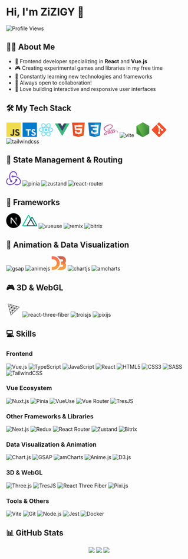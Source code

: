 # Hi, I'm ZiZIGY 👋

![Profile Views](https://komarev.com/ghpvc/?username=ZiZIGY&color=blueviolet)

## 👨‍💻 About Me
- 🔭 Frontend developer specializing in **React** and **Vue.js**
- 🎮 Creating experimental games and libraries in my free time
- 🌱 Constantly learning new technologies and frameworks
- 💬 Always open to collaboration!
- 🚀 Love building interactive and responsive user interfaces

## 🛠️ My Tech Stack
<p align="left">
  <img src="https://raw.githubusercontent.com/devicons/devicon/master/icons/javascript/javascript-original.svg" alt="javascript" width="40" height="40"/>
  <img src="https://raw.githubusercontent.com/devicons/devicon/master/icons/typescript/typescript-original.svg" alt="typescript" width="40" height="40"/>
  <img src="https://raw.githubusercontent.com/devicons/devicon/master/icons/react/react-original.svg" alt="react" width="40" height="40"/>
  <img src="https://raw.githubusercontent.com/devicons/devicon/master/icons/vuejs/vuejs-original.svg" alt="vue" width="40" height="40"/>
  <img src="https://raw.githubusercontent.com/devicons/devicon/master/icons/html5/html5-original.svg" alt="html5" width="40" height="40"/>
  <img src="https://raw.githubusercontent.com/devicons/devicon/master/icons/css3/css3-original.svg" alt="css3" width="40" height="40"/>
  <img src="https://raw.githubusercontent.com/devicons/devicon/master/icons/sass/sass-original.svg" alt="sass" width="40" height="40"/>
  <img src="https://camo.githubusercontent.com/237e20be5fcfd8f7133f43d126fc49fb29dec7631679938bdd2ecb8cbb2a610e/68747470733a2f2f766974652e6465762f6c6f676f2e737667" alt="vite" width="40" height="40"/>
  <img src="https://raw.githubusercontent.com/devicons/devicon/master/icons/nodejs/nodejs-original.svg" alt="nodejs" width="40" height="40"/>
  <img src="https://raw.githubusercontent.com/devicons/devicon/master/icons/git/git-original.svg" alt="git" width="40" height="40"/>
  <img src="https://upload.wikimedia.org/wikipedia/commons/d/d5/Tailwind_CSS_Logo.svg" alt="tailwindcss" width="40" height="40"/>
</p>

## 🔄 State Management & Routing
<p align="left">
  <img src="https://raw.githubusercontent.com/devicons/devicon/master/icons/redux/redux-original.svg" alt="redux" width="40" height="40"/>
  <img src="https://pinia.vuejs.org/logo.svg" alt="pinia" width="40" height="40"/>
  <img src="https://zustand-demo.pmnd.rs/favicon.ico" alt="zustand" width="40" height="40"/>
  <img src="https://reactrouter.com/favicon-light.png" alt="react-router" width="40" height="40"/>
</p>

## 🚀 Frameworks
<p align="left">
  <img src="https://raw.githubusercontent.com/devicons/devicon/master/icons/nextjs/nextjs-original.svg" alt="nextjs" width="40" height="40"/>
  <img src="https://raw.githubusercontent.com/devicons/devicon/master/icons/nuxtjs/nuxtjs-original.svg" alt="nuxtjs" width="40" height="40"/>
  <img src="https://avatars.githubusercontent.com/u/77578415?s=200&v=4" alt="vueuse" width="40" height="40"/>
  <img src="https://remix.run/favicon-192.png" alt="remix" width="40" height="40"/>
  <img src="https://upload.wikimedia.org/wikipedia/ru/thumb/5/51/1c_bitrix_logo.svg/768px-1c_bitrix_logo.svg.png" alt="bitrix" width="40" height="40"/>
</p>

## 🎨 Animation & Data Visualization
<p align="left">
  <img src="https://cdn.worldvectorlogo.com/logos/gsap-greensock.svg" alt="gsap" width="40" height="40"/>
  <img src="https://animejs.com/documentation/assets/img/favicon.png" alt="animejs" width="40" height="40"/>
  <img src="https://raw.githubusercontent.com/devicons/devicon/master/icons/d3js/d3js-original.svg" alt="d3js" width="40" height="40"/>
  <img src="https://camo.githubusercontent.com/55f9876b641ac2e14f04741350bb2138aaaebb4ef51642e2109f67188c5dacd9/68747470733a2f2f7777772e63686172746a732e6f72672f6d656469612f6c6f676f2d7469746c652e737667" alt="chartjs" width="40" height="40"/>
  <img src="https://www.amcharts.com/wp-content/uploads/2017/10/amcharts_light_transparent.png" alt="amcharts" width="40" height="40"/>
</p>

## 🎮 3D & WebGL
<p align="left">
  <img src="https://raw.githubusercontent.com/devicons/devicon/master/icons/threejs/threejs-original.svg" alt="threejs" width="40" height="40"/>
  <img src="https://avatars.githubusercontent.com/u/45790596?s=200&v=4" alt="react-three-fiber" width="40" height="40"/>
  <img src="https://avatars.githubusercontent.com/u/119253150?s=200&v=4" alt="troisjs" width="40" height="40"/>
  <img src="https://camo.githubusercontent.com/42dc538f40357607223bba77d263082f53d885ee54ae3956dcaf1851bab7f9c3/68747470733a2f2f66696c65732e706978696a732e646f776e6c6f61642f6272616e64696e672f706978696a732d6c6f676f2d7472616e73706172656e742d6461726b2e7376673f763d31" alt="pixijs" width="40" height="40"/>
</p>

## 💻 Skills

### Frontend
![Vue.js](https://img.shields.io/badge/Vue.js-90%25-42B883?style=for-the-badge&logo=vue.js&logoColor=white)
![TypeScript](https://img.shields.io/badge/TypeScript-90%25-3178C6?style=for-the-badge&logo=typescript&logoColor=white)
![JavaScript](https://img.shields.io/badge/JavaScript-90%25-F7DF1E?style=for-the-badge&logo=javascript&logoColor=black)
![React](https://img.shields.io/badge/React-75%25-61DAFB?style=for-the-badge&logo=react&logoColor=black)
![HTML5](https://img.shields.io/badge/HTML5-90%25-E34F26?style=for-the-badge&logo=html5&logoColor=white)
![CSS3](https://img.shields.io/badge/CSS3-90%25-1572B6?style=for-the-badge&logo=css3&logoColor=white)
![SASS](https://img.shields.io/badge/SASS-85%25-CC6699?style=for-the-badge&logo=sass&logoColor=white)
![TailwindCSS](https://img.shields.io/badge/TailwindCSS-80%25-38B2AC?style=for-the-badge&logo=tailwind-css&logoColor=white)

### Vue Ecosystem
![Nuxt.js](https://img.shields.io/badge/Nuxt.js-85%25-00DC82?style=for-the-badge&logo=nuxt.js&logoColor=white)
![Pinia](https://img.shields.io/badge/Pinia-85%25-FFD859?style=for-the-badge&logo=vue.js&logoColor=black)
![VueUse](https://img.shields.io/badge/VueUse-85%25-41B883?style=for-the-badge&logo=vue.js&logoColor=white)
![Vue Router](https://img.shields.io/badge/Vue_Router-90%25-42B883?style=for-the-badge&logo=vue.js&logoColor=white)
![TresJS](https://img.shields.io/badge/TresJS-70%25-35495E?style=for-the-badge&logo=vue.js&logoColor=white)

### Other Frameworks & Libraries
![Next.js](https://img.shields.io/badge/Next.js-60%25-000000?style=for-the-badge&logo=next.js&logoColor=white)
![Redux](https://img.shields.io/badge/Redux-65%25-764ABC?style=for-the-badge&logo=redux&logoColor=white)
![React Router](https://img.shields.io/badge/React_Router-65%25-CA4245?style=for-the-badge&logo=react-router&logoColor=white)
![Zustand](https://img.shields.io/badge/Zustand-60%25-FF4154?style=for-the-badge&logo=react&logoColor=white)
![Bitrix](https://img.shields.io/badge/Bitrix-70%25-FF3333?style=for-the-badge&logo=1c-bitrix&logoColor=white)

### Data Visualization & Animation
![Chart.js](https://img.shields.io/badge/Chart.js-85%25-FF6384?style=for-the-badge&logo=chart.js&logoColor=white)
![GSAP](https://img.shields.io/badge/GSAP-85%25-88CE02?style=for-the-badge&logo=greensock&logoColor=white)
![amCharts](https://img.shields.io/badge/amCharts-75%25-67B7DC?style=for-the-badge&logo=javascript&logoColor=white)
![Anime.js](https://img.shields.io/badge/Anime.js-75%25-F75EEE?style=for-the-badge&logo=javascript&logoColor=white)
![D3.js](https://img.shields.io/badge/D3.js-50%25-F9A03C?style=for-the-badge&logo=d3.js&logoColor=white)

### 3D & WebGL
![Three.js](https://img.shields.io/badge/Three.js-80%25-000000?style=for-the-badge&logo=three.js&logoColor=white)
![TresJS](https://img.shields.io/badge/TresJS-75%25-42B883?style=for-the-badge&logo=vue.js&logoColor=white)
![React Three Fiber](https://img.shields.io/badge/React_Three_Fiber-60%25-61DAFB?style=for-the-badge&logo=react&logoColor=black)
![Pixi.js](https://img.shields.io/badge/Pixi.js-75%25-E91E63?style=for-the-badge&logo=javascript&logoColor=white)

### Tools & Others
![Vite](https://img.shields.io/badge/Vite-90%25-646CFF?style=for-the-badge&logo=vite&logoColor=white)
![Git](https://img.shields.io/badge/Git-85%25-F05032?style=for-the-badge&logo=git&logoColor=white)
![Node.js](https://img.shields.io/badge/Node.js-60%25-339933?style=for-the-badge&logo=node.js&logoColor=white)
![Jest](https://img.shields.io/badge/Jest-55%25-C21325?style=for-the-badge&logo=jest&logoColor=white)
![Docker](https://img.shields.io/badge/Docker-30%25-2496ED?style=for-the-badge&logo=docker&logoColor=white)

## 📊 GitHub Stats

<div align="center">
  <img src="https://github-profile-summary-cards.vercel.app/api/cards/profile-details?username=ZiZIGY&theme=github_dark" />
  <img src="https://github-profile-summary-cards.vercel.app/api/cards/repos-per-language?username=ZiZIGY&theme=github_dark" />
  <img src="https://github-profile-summary-cards.vercel.app/api/cards/most-commit-language?username=ZiZIGY&theme=github_dark" />
</div
